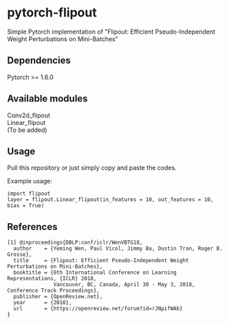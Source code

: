 # pytorch-flipout
Simple Pytorch implementation of "Flipout: Efficient Pseudo-Independent Weight Perturbations on Mini-Batches"

## Dependencies
Pytorch >= 1.6.0

## Available modules
Conv2d_flipout<br>
Linear_flipout<br>
(To be added)

## Usage
Pull this repository or just simply copy and paste the codes.

Example usage:
<pre><code>import flipout
layer = flipout.Linear_flipout(in_features = 10, out_features = 10, bias = True)</code></pre>


## References
```
[1] @inproceedings{DBLP:conf/iclr/WenVBTG18,
  author    = {Yeming Wen, Paul Vicol, Jimmy Ba, Dustin Tran, Roger B. Grosse},
  title     = {Flipout: Efficient Pseudo-Independent Weight Perturbations on Mini-Batches},
  booktitle = {6th International Conference on Learning Representations, {ICLR} 2018,
               Vancouver, BC, Canada, April 30 - May 3, 2018, Conference Track Proceedings},
  publisher = {OpenReview.net},
  year      = {2018},
  url       = {https://openreview.net/forum?id=rJNpifWAb}
}
```
